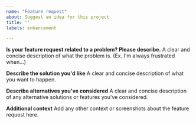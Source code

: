 ```yaml
---
name: "Feature request"
about: Suggest an idea for this project
title: ''
labels: enhancement

---
```


**Is your feature request related to a problem? Please describe.**
A clear and concise description of what the problem is. (Ex. I'm always frustrated when...)

**Describe the solution you'd like**
A clear and concise description of what you want to happen.

**Describe alternatives you've considered**
A clear and concise description of any alternative solutions or features you've considered.

**Additional context**
Add any other context or screenshots about the feature request here.